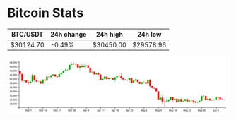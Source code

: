 # Bitcoin Stats

BTC/USDT|24h change|24h high|24h low|
|---|---|---|---|
|$30124.70|-0.49%|$30450.00|$29578.96|

<img src="./chart.svg">
